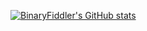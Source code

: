 [![BinaryFiddler's GitHub stats](https://github-readme-stats.vercel.app/api?username=BinaryFiddler)](https://github.com/anuraghazra/github-readme-stats)
